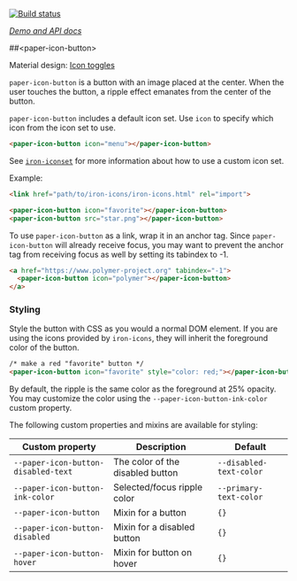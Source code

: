
<!---

This README is automatically generated from the comments in these files:
paper-icon-button-light.html  paper-icon-button.html

Edit those files, and our readme bot will duplicate them over here!
Edit this file, and the bot will squash your changes :)

The bot does some handling of markdown. Please file a bug if it does the wrong
thing! https://github.com/PolymerLabs/tedium/issues

-->

[![Build status](https://travis-ci.org/PolymerElements/paper-icon-button.svg?branch=master)](https://travis-ci.org/PolymerElements/paper-icon-button)

_[Demo and API docs](https://elements.polymer-project.org/elements/paper-icon-button)_


##&lt;paper-icon-button&gt;

Material design: [Icon toggles](https://www.google.com/design/spec/components/buttons.html#buttons-toggle-buttons)

`paper-icon-button` is a button with an image placed at the center. When the user touches
the button, a ripple effect emanates from the center of the button.

`paper-icon-button` includes a default icon set.  Use `icon` to specify which icon
from the icon set to use.

```html
<paper-icon-button icon="menu"></paper-icon-button>
```

See [`iron-iconset`](iron-iconset) for more information about
how to use a custom icon set.

Example:

```html
<link href="path/to/iron-icons/iron-icons.html" rel="import">

<paper-icon-button icon="favorite"></paper-icon-button>
<paper-icon-button src="star.png"></paper-icon-button>
```

To use `paper-icon-button` as a link, wrap it in an anchor tag. Since `paper-icon-button`
will already receive focus, you may want to prevent the anchor tag from receiving focus
as well by setting its tabindex to -1.

```html
<a href="https://www.polymer-project.org" tabindex="-1">
  <paper-icon-button icon="polymer"></paper-icon-button>
</a>
```

### Styling

Style the button with CSS as you would a normal DOM element. If you are using the icons
provided by `iron-icons`, they will inherit the foreground color of the button.

```html
/* make a red "favorite" button */
<paper-icon-button icon="favorite" style="color: red;"></paper-icon-button>
```

By default, the ripple is the same color as the foreground at 25% opacity. You may
customize the color using the `--paper-icon-button-ink-color` custom property.

The following custom properties and mixins are available for styling:

| Custom property | Description | Default |
| --- | --- | --- |
| `--paper-icon-button-disabled-text` | The color of the disabled button | `--disabled-text-color` |
| `--paper-icon-button-ink-color` | Selected/focus ripple color | `--primary-text-color` |
| `--paper-icon-button` | Mixin for a button | `{}` |
| `--paper-icon-button-disabled` | Mixin for a disabled button | `{}` |
| `--paper-icon-button-hover` | Mixin for button on hover | `{}` |



<!-- No docs for <paper-icon-button-light> found. -->
